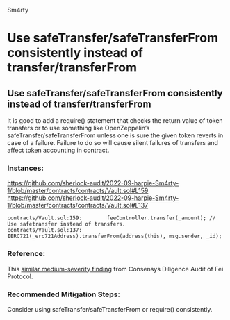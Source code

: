 Sm4rty
# Use safeTransfer/safeTransferFrom consistently instead of transfer/transferFrom

## Use safeTransfer/safeTransferFrom consistently instead of transfer/transferFrom

It is good to add a require() statement that checks the return value of token transfers or to use something like OpenZeppelin’s safeTransfer/safeTransferFrom unless one is sure the given token reverts in case of a failure. Failure to do so will cause silent failures of transfers and affect token accounting in contract.

### Instances:
https://github.com/sherlock-audit/2022-09-harpie-Sm4rty-1/blob/master/contracts/contracts/Vault.sol#L159
https://github.com/sherlock-audit/2022-09-harpie-Sm4rty-1/blob/master/contracts/contracts/Vault.sol#L137
```
contracts/Vault.sol:159:        feeController.transfer(_amount); // Use safetransfer instead of transfers.
contracts/Vault.sol:137:        IERC721(_erc721Address).transferFrom(address(this), msg.sender, _id);
```
### Reference:

This [similar medium-severity finding](https://consensys.net/diligence/audits/2021/01/fei-protocol/#unchecked-return-value-for-iweth-transfer-call) from Consensys Diligence Audit of Fei Protocol.

### Recommended Mitigation Steps:

Consider using safeTransfer/safeTransferFrom or require() consistently.